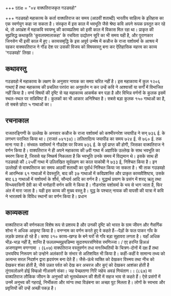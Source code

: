 +++
title = "०४ वाक्पतिराजकृत गउडवहो"

+++
गउडवहो महाकाव्य के कर्ता वाक्पतिराज का समय (आठवीं शताब्दी) भारतीय साहित्य के इतिहास का एक स्वर्णयुग कहा जा सकता है। संस्कृत में इस काल में भवभूति जैसे श्रेष्ठ कवि अपने रूपक प्रस्तुत कर रहे थे, तो अपभ्रंश में महाकवि स्वयम्भू की काव्यप्रतिमा को इसी काल में विकास मिल रहा था। प्राकृत की सुप्रसिद्ध कथाकृति 'कुवलयमालाकहा' के रचयिता उद्योतन सूरि का भी समय यही है, और पुराणकार जिनसेन भी इसी काल में हुए। काव्यसमृद्धि के इस अपूर्व उन्मेष में कन्नौज के राजा यशोवर्मा के आश्रय में रहकर वाक्यपतिराज ने गौड देश पर उसकी विजय को विषयवस्तु बना कर ऐतिहासिक महत्त्व का काव्य 'गउडवहो' लिखा।
## कथावस्तु  
गउडवहो में महाकाव्य के लक्षण के अनुसार नायक का समग्र चरित नहीं है। इस महाकाव्य में कुल १२०६ गाथाएं हैं तथा महाकाव्य की प्रचलित परपंरा का अनुवर्तन न कर उन्हें कवि ने आश्वासों या सर्गों में विभाजित नहीं किया है। वर्ण्य विषयों की दृष्टि से यह महाकाव्य आकर्षक बन पड़ा है और विभिन्न वर्णनों के कुलक इसमें स्थल-स्थल पर सन्निविष्ट हैं। कुलकों का भी आकार अनिश्चित है। सबसे बड़ा कुलक
१५० गाथाओं का है, तो सबसे छोटा ५ गाथाओं का।
## रचनाकाल  
राजतरङ्गिणी के उल्लेख के अनसार कन्नौज के राजा यशोवर्मा को कश्मीरनरेश जयापीड ने सन् ७३६ ई. के लगभग पराजित किया था। (राजतं ०४१३४)। ललितादित्य जयापीड का समय ७२४ ई. से ७६० ई. तक माना गया है। संभवतः यशोवर्मा ने गौडदेश पर विजय ७३६ ई. के पूर्व प्राप्त की होगी, जिसका वाक्पतिराज ने वर्णन किया है। वाक्पतिराज ने ही अपने महाकाव्य की ७वी गाथा में अज्ञपिके उल्लेख के साथ भवभूति का स्मरण किया है, जिससे यह निष्कर्ष निकलता है कि भवभूति उनके समय में विद्यमान थे। इसके साथ ही गउडवहो की ८२५वीं गाथा में उल्लिखित सूर्यग्रहण का काल याकोबी ने ७३३ ई, निश्चित किया है। इन उल्लेखों से वाक्पतिराज का समय आठवीं
शताब्दी का पूर्वार्ध निश्चित किया जा सकता है। श्री ताक
गउडवहो में आरम्भिक ६१ गाथाओं में देवस्तुति, बाद की ३७ गाथाओं में कविप्रशस्ति और प्राकृत काव्यवैशिष्ट्य, उसके बाद ६३ गाथाओं में यशोवर्मा के शौर्य, सौन्दर्य आदि का वर्णन है। युद्धार्थ प्रयाण के प्रसंग में शरद् ऋतु तथा विन्ध्यवासिनी देवी का भी मनोहारी वर्णन कवि ने किया है। गौडनरेश यशोवर्मा के भय से भाग जाता है, फिर अंत में मारा जाता है। यही इस काव्य की मुख्य वस्तु है। युद्ध के पश्चात् नायक की वापसी की यात्रा में कवि ने भारतवर्ष के विविध स्थानों का वर्णन किया है। प्रधान
## काव्यकला  
वाक्पतिराज की वर्णनकला विशेष रूप से प्रशस्य है और उनकी दृष्टि को भारत के ग्राम जीवन और नैसर्गिक शोभा ने अधिक आकृष्ट किया है। वनग्नाम का वर्णन करते हुए वे कहते हैं--पेड़ों के फल पाकर गाँव के लड़के प्रसन्न हो रहे हैं। काष्ठ
  २१०
  काव्य-खण्ड
के बने घरों से गाँव बड़ा सुहावरा लगता है। यहाँ अधिक भीड़-भाड़ नहीं है, शान्ति है
फललम्भमुइयडिम्मा सुदारुघरसंणिवेस रमणिज्जा।
/ एए हरन्ति हिअअं अजणाइण्ण वणग्गामा । (६०७) वाक्पतिराज वस्तुवर्णन तधा मनःस्थितियों के चित्रण-दोनों में दक्ष हैं तथा उभयविघ निरूपण को उन्होने अलंकारों के संभार से अतिशयित भी किया है। कहीं-कहीं वे सामान्य तथ्य को अत्यन्त सरल निदर्शन द्वारा हृदयंगम बना देते हैं। जैसे-ऊंचे व्यक्ति को देखकर विस्मय तथा नीच को देखकर शंका होती है, जैसे उन्नत पर्वत को देख कर अचरज और कुएं को देखकर आशंका होती है
तुंगावलोअणे होई विम्हओ णीअसणे संका।
जह पेच्छताणा गिरिं जहेय अवडं णियंताण।। (८६७) मा वाक्पतिराज लौकिक जीवन के अनुभवों को भूतार्थकथन की शैली में सहज भाव से कहते हैं। ऐसे प्रसंगों में उनमें अनुभव की गहराई, निर्भीकता और व्यंग्य तथा विडंबना का अच्छा पुट मिलता है। लोगों के स्वभाव और प्रवृत्तियों की उन्हें अच्छी पकड़ है।